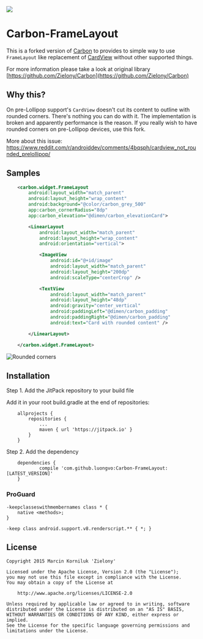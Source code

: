 [![](https://jitpack.io/v/luongvo/Carbon-FrameLayout.svg)](https://jitpack.io/#luongvo/Carbon-FrameLayout)

Carbon-FrameLayout
================
This is a forked version of [Carbon](https://github.com/ZieIony/Carbon) to provides to simple way 
to use `FrameLayout` like replacement of [CardView](https://developer.android.com/reference/android/support/v7/widget/CardView.html) 
without other supported things.
 
For more information please take a look at original library [https://github.com/ZieIony/Carbon](https://github.com/ZieIony/Carbon)

## Why this?

On pre-Lollipop support's `CardView` doesn't cut its content to outline with rounded corners. There's 
nothing you can do with it. The implementation is broken and apparently performance is the reason.
If you really wish to have rounded corners on pre-Lollipop devices, use this fork. 

More about this issue: https://www.reddit.com/r/androiddev/comments/4bqsph/cardview_not_rounded_prelollipop/

## Samples

```xml
    <carbon.widget.FrameLayout
        android:layout_width="match_parent"
        android:layout_height="wrap_content"
        android:background="@color/carbon_grey_500"
        app:carbon_cornerRadius="8dp"
        app:carbon_elevation="@dimen/carbon_elevationCard">

        <LinearLayout
            android:layout_width="match_parent"
            android:layout_height="wrap_content"
            android:orientation="vertical">

            <ImageView
                android:id="@+id/image"
                android:layout_width="match_parent"
                android:layout_height="200dp"
                android:scaleType="centerCrop" />

            <TextView
                android:layout_width="match_parent"
                android:layout_height="48dp"
                android:gravity="center_vertical"
                android:paddingLeft="@dimen/carbon_padding"
                android:paddingRight="@dimen/carbon_padding"
                android:text="Card with rounded content" />

        </LinearLayout>

    </carbon.widget.FrameLayout>

```

![Rounded corners](https://github.com/luongvo/Carbon-FrameLayout/blob/master/images/roundedcorners.png)

## Installation

Step 1. Add the JitPack repository to your build file

Add it in your root build.gradle at the end of repositories:
```
	allprojects {
		repositories {
			...
			maven { url 'https://jitpack.io' }
		}
	}
```
Step 2. Add the dependency
```
	dependencies {
	        compile 'com.github.luongvo:Carbon-FrameLayout:[LATEST_VERSION]'
	}
```

### ProGuard

```
-keepclasseswithmembernames class * {
    native <methods>;
}

-keep class android.support.v8.renderscript.** { *; }
```

## License
```
Copyright 2015 Marcin Korniluk 'Zielony'

Licensed under the Apache License, Version 2.0 (the "License");
you may not use this file except in compliance with the License.
You may obtain a copy of the License at

    http://www.apache.org/licenses/LICENSE-2.0

Unless required by applicable law or agreed to in writing, software
distributed under the License is distributed on an "AS IS" BASIS,
WITHOUT WARRANTIES OR CONDITIONS OF ANY KIND, either express or implied.
See the License for the specific language governing permissions and
limitations under the License.
```
